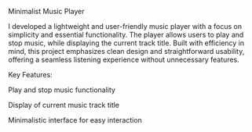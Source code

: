Minimalist Music Player

I developed a lightweight and user-friendly music player with a focus on simplicity and essential functionality. The player allows users to play and stop music, while displaying the current track title. Built with efficiency in mind, this project emphasizes clean design and straightforward usability, offering a seamless listening experience without unnecessary features.

Key Features:

Play and stop music functionality

Display of current music track title

Minimalistic interface for easy interaction
 